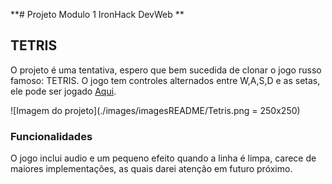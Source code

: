**# Projeto Modulo 1 IronHack DevWeb **
## TETRIS

O projeto é uma tentativa, espero que bem sucedida de clonar o jogo russo famoso: TETRIS. O jogo tem controles alternados entre W,A,S,D e as setas, ele pode ser jogado [Aqui](https://igorgalvaob.github.io/ProjetoModulo1/).

![Imagem do projeto](./images/imagesREADME/Tetris.png = 250x250)

### Funcionalidades
O jogo inclui audio e um pequeno efeito quando a linha é limpa, carece de maiores implementações, as quais darei atenção em futuro próximo.
